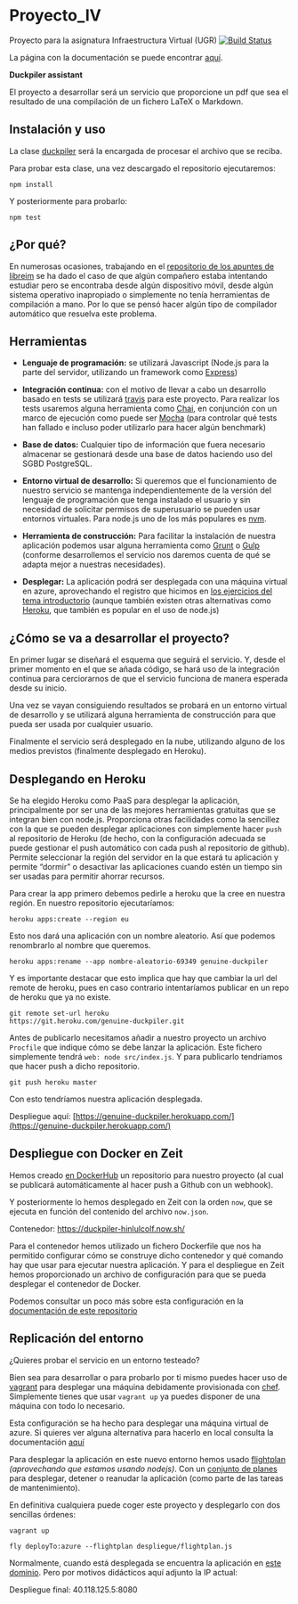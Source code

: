 # Proyecto_IV
Proyecto para la asignatura Infraestructura Virtual (UGR)
[![Build Status](https://travis-ci.com/jojelupipa/Duckpiler.svg?branch=master)](https://travis-ci.com/jojelupipa/Duckpiler)

La página con la documentación se puede
encontrar [aquí](https://jojelupipa.github.io/Duckpiler/).


**Duckpiler assistant**

El proyecto a desarrollar será un servicio que proporcione un pdf que
sea el resultado de una compilación de un fichero LaTeX o Markdown.

## Instalación y uso

La
clase
[duckpiler](https://github.com/jojelupipa/Duckpiler/blob/master/src/duckpiler.js) será
la encargada de procesar el archivo que se reciba.

Para probar esta clase, una vez descargado el repositorio
ejecutaremos:

```npm install```

Y posteriormente para probarlo:

```npm test```


## ¿Por qué?

En numerosas ocasiones, trabajando en el [repositorio de los apuntes
de libreim](https://github.com/libreim/apuntesDGIIM) se ha dado el
caso de que algún compañero estaba intentando estudiar pero se
encontraba desde algún dispositivo móvil, desde algún sistema
operativo inapropiado o simplemente no tenía herramientas de
compilación a mano. Por lo que se pensó hacer algún tipo de compilador
automático que resuelva este problema.

## Herramientas

* **Lenguaje de programación:** se utilizará Javascript (Node.js para
    la parte del servidor, utilizando un framework como [Express](http://expressjs.com/))

* **Integración continua:** con el motivo de llevar a cabo un
  desarrollo basado en tests se
  utilizará
  [travis](https://docs.travis-ci.com/user/languages/javascript-with-nodejs/) para
  este proyecto. Para realizar los tests usaremos alguna herramienta
  como
  [Chai](https://docs.travis-ci.com/user/languages/javascript-with-nodejs/),
  en conjunción con un marco de ejecución como puede
  ser [Mocha](https://mochajs.org/) (para controlar qué tests han
  fallado e incluso poder utilizarlo para hacer algún benchmark)

* **Base de datos:** Cualquier tipo de información que fuera necesario
  almacenar se gestionará desde una base de datos haciendo uso del
  SGBD PostgreSQL.

* **Entorno virtual de desarrollo:** Si queremos que el funcionamiento
  de nuestro servicio se mantenga independientemente de la versión del
  lenguaje de programación que tenga instalado el usuario y sin
  necesidad de solicitar permisos de superusuario se pueden usar
  entornos virtuales. Para node.js uno de los más populares
  es [nvm](https://github.com/creationix/nvm).

* **Herramienta de construcción:** Para facilitar la instalación de
  nuestra aplicación podemos usar alguna herramienta
  como [Grunt](https://gruntjs.com/) o [Gulp](https://gulpjs.com/)
  (conforme desarrollemos el servicio nos daremos cuenta de qué se
  adapta mejor a nuestras necesidades).

* **Desplegar:** La aplicación podrá ser desplegada con una máquina
  virtual en azure, aprovechando el registro que hicimos en [los
  ejercicios del tema introductorio](https://github.com/jojelupipa/Ejercicios_IV_18_19/blob/master/Relaciones%20de%20ejercicios/Tema%201.md) (aunque
  también existen otras alternativas
  como [Heroku](https://www.heroku.com/nodejs), que también es popular
  en el uso de node.js)


## ¿Cómo se va a desarrollar el proyecto?

En primer lugar se diseñará el esquema que seguirá el servicio. Y,
desde el primer momento en el que se añada código, se hará uso de la
integración continua para cerciorarnos de que el servicio funciona de
manera esperada desde su inicio.

Una vez se vayan consiguiendo resultados se probará en un entorno
virtual de desarrollo y se utilizará alguna herramienta de
construcción para que pueda ser usada por cualquier usuario.

Finalmente el servicio será desplegado en la nube, utilizando alguno
de los medios previstos (finalmente desplegado en Heroku).


## Desplegando en Heroku

Se ha elegido Heroku como PaaS para desplegar la aplicación,
principalmente por ser una de las mejores herramientas gratuitas que
se integran bien con node.js. Proporciona otras
facilidades como la sencillez con la que se pueden desplegar
aplicaciones con simplemente hacer `push` al repositorio de Heroku (de
hecho, con la configuración adecuada se puede gestionar el push
automático con cada push al repositorio de github). Permite
seleccionar la región del servidor en la que estará tu aplicación y
permite “dormir” o desactivar las aplicaciones cuando estén un tiempo
sin ser usadas para permitir ahorrar recursos.

Para crear la app primero debemos pedirle a heroku que la cree en
nuestra región. En nuestro repositorio ejecutaríamos:

```
heroku apps:create --region eu 
```

Esto nos dará una aplicación con un nombre aleatorio. Así que podemos
renombrarlo al nombre que queremos.

```
heroku apps:rename --app nombre-aleatorio-69349 genuine-duckpiler
```

Y es importante destacar que esto implica que hay que cambiar la url
del remote de heroku, pues en caso contrario intentaríamos publicar en
un repo de heroku que ya no existe.

```
git remote set-url heroku
https://git.heroku.com/genuine-duckpiler.git
```

Antes de publicarlo necesitamos añadir a nuestro proyecto un archivo
`Procfile` que indique cómo se debe lanzar la aplicación. Este fichero
simplemente tendrá `web: node src/index.js`. Y para publicarlo
tendríamos que hacer push a dicho repositorio. 

```
git push heroku master
```


Con esto tendríamos nuestra aplicación desplegada.

Despliegue aquí: [https://genuine-duckpiler.herokuapp.com/](https://genuine-duckpiler.herokuapp.com/)


## Despliegue con Docker en Zeit

Hemos creado
[en
DockerHub](https://hub.docker.com/r/jojelupipa/duckpiler/) un
repositorio para nuestro proyecto (al cual se publicará
automáticamente al hacer push a Github con un webhook). 

Y posteriormente lo hemos desplegado en Zeit con la orden `now`, que
se ejecuta en función del contenido del archivo `now.json`.

Contenedor: https://duckpiler-hinlulcolf.now.sh/

Para el contenedor hemos utilizado un fichero Dockerfile que nos ha
permitido configurar cómo se construye dicho contenedor y qué comando
hay que usar para ejecutar nuestra aplicación. Y para el despliegue en
Zeit hemos proporcionado un archivo de configuración para que se pueda
desplegar el contenedor de Docker.

Podemos consultar un poco más sobre esta configuración en la
[documentación de este repositorio](https://github.com/jojelupipa/Duckpiler/blob/master/docs/README.md)

## Replicación del entorno

¿Quieres probar el servicio en un entorno testeado?

Bien sea para desarrollar o para probarlo por ti mismo puedes hacer
uso de [vagrant](https://www.vagrantup.com/) para desplegar una
máquina debidamente provisionada
con [chef](https://www.chef.io/chef/). Simplemente tienes que usar
`vagrant up` ya puedes disponer de una máquina con todo lo necesario.

Esta configuración se ha hecho para desplegar una máquina virtual de
azure. Si quieres ver alguna alternativa para hacerlo en local
consulta la
documentación [aquí](https://jojelupipa.github.io/Duckpiler/)

Para desplegar la aplicación en este nuevo entorno hemos
usado [flightplan](https://www.npmjs.com/package/flightplan)
*(aprovechando que estamos usando nodejs)*. Con
un [conjunto de planes](https://jojelupipa.github.io/Duckpiler/) 
para desplegar, detener o reanudar la aplicación (como parte de las
tareas de mantenimiento). 

En definitiva cualquiera puede coger este proyecto y desplegarlo con
dos sencillas órdenes:

`vagrant up`

`fly deployTo:azure --flightplan despliegue/flightplan.js`

Normalmente, cuando está desplegada se encuentra la aplicación en
[este dominio](http://duckpiler.westeurope.cloudapp.azure.com:8080). Pero
por motivos didácticos aquí adjunto la IP actual:

Despliegue final: 40.118.125.5:8080
